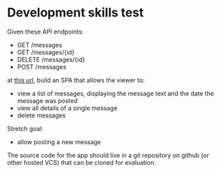 # Development skills test

Given these API endpoints:

  * GET /messages
  * GET /messages/{id}
  * DELETE /messages/{id}
  * POST /messages

at [this url](/), build an SPA that allows the viewer to:

  * view a list of messages, displaying the message text and the date the message was posted
  * view all details of a single message
  * delete messages

Stretch goal:

  * allow posting a new message

The source code for the app should live in a git repository on github (or other hosted VCS) that can be cloned for evaluation.